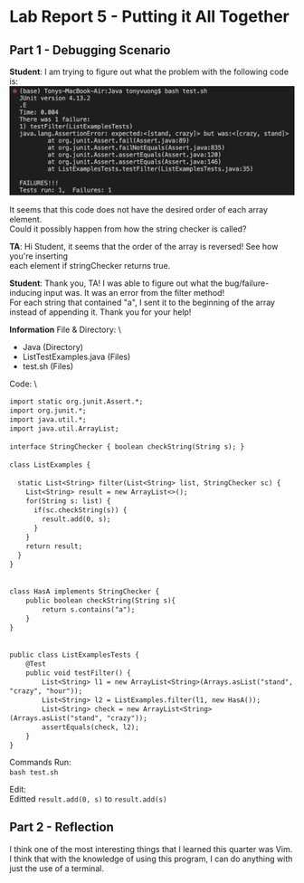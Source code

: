 # Lab Report 5 - Putting it All Together

## Part 1 - Debugging Scenario
**Student**: 
I am trying to figure out what the problem with the following code is:
![image](lab5.png)

It seems that this code does not have the desired order of each array element. \
Could it possibly happen from how the string checker is called?


**TA**: 
Hi Student, it seems that the order of the array is reversed! See how you're inserting \
each element if stringChecker returns true.

**Student**: 
Thank you, TA! I was able to figure out what the bug/failure-inducing input was. It was an error from the filter method! \
For each string that contained "a", I sent it to the beginning of the array instead of appending it. Thank you for your help!

**Information**
File & Directory: \
- Java (Directory)
- ListTestExamples.java (Files)
- test.sh (Files)


Code: \
```
import static org.junit.Assert.*;
import org.junit.*;
import java.util.*;
import java.util.ArrayList;

interface StringChecker { boolean checkString(String s); }

class ListExamples {

  static List<String> filter(List<String> list, StringChecker sc) {
    List<String> result = new ArrayList<>();
    for(String s: list) {
      if(sc.checkString(s)) {
        result.add(0, s);
      }
    }
    return result;
  }
}


class HasA implements StringChecker {
    public boolean checkString(String s){
        return s.contains("a");
    }
}


public class ListExamplesTests {
	@Test
	public void testFilter() {
    	List<String> l1 = new ArrayList<String>(Arrays.asList("stand", "crazy", "hour"));
		List<String> l2 = ListExamples.filter(l1, new HasA());
        List<String> check = new ArrayList<String>(Arrays.asList("stand", "crazy"));
		assertEquals(check, l2);
	}
}
```


Commands Run: \
```bash test.sh```

Edit: \
Editted ```result.add(0, s)``` to ```result.add(s)```




## Part 2 - Reflection
I think one of the most interesting things that I learned this quarter was Vim. I think that with the knowledge of using this program,
I can do anything with just the use of a terminal.
